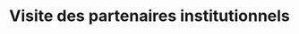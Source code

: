 ---
index: 800
type_of_section: "titre"
title: "Visite des partenaires institutionnels"
image:
  file: "plantation-bulbes-titre.jpg"
  description: "Visite des partenaires institutionnels - 1"
  author: Pierre Kessler
  author_link: 
---